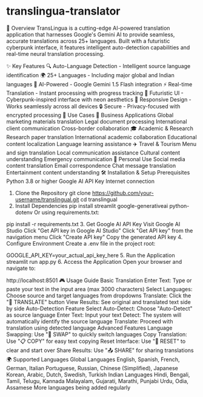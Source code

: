 # translingua-translator
🚀 Overview
TransLingua is a cutting-edge AI-powered translation application that harnesses Google's Gemini AI to provide seamless, accurate translations across 25+ languages. Built with a futuristic cyberpunk interface, it features intelligent auto-detection capabilities and real-time neural translation processing.

✨ Key Features
🔍 Auto-Language Detection - Intelligent source language identification
🌍 25+ Languages - Including major global and Indian languages
🧠 AI-Powered - Google Gemini 1.5 Flash integration
⚡ Real-time Translation - Instant processing with progress tracking
🎨 Futuristic UI - Cyberpunk-inspired interface with neon aesthetics
📱 Responsive Design - Works seamlessly across all devices
🔒 Secure - Privacy-focused with encrypted processing
🎯 Use Cases
🏢 Business Applications
Global marketing materials translation
Legal document processing
International client communication
Cross-border collaboration
🎓 Academic & Research
Research paper translation
International academic collaboration
Educational content localization
Language learning assistance
✈️ Travel & Tourism
Menu and sign translation
Local communication assistance
Cultural content understanding
Emergency communication
💬 Personal Use
Social media content translation
Email correspondence
Chat message translation
Entertainment content understanding
🛠️ Installation & Setup
Prerequisites
Python 3.8 or higher
Google AI API Key
Internet connection
1. Clone the Repository
git clone https://github.com/your-username/translingual.git
cd translingual
2. Install Dependencies
pip install streamlit google-generativeai python-dotenv
Or using requirements.txt:

pip install -r requirements.txt
3. Get Google AI API Key
Visit Google AI Studio
Click "Get API key in Google AI Studio"
Click "Get API key" from the navigation menu
Click "Create API key"
Copy the generated API key
4. Configure Environment
Create a .env file in the project root:

GOOGLE_API_KEY=your_actual_api_key_here
5. Run the Application
streamlit run app.py
6. Access the Application
Open your browser and navigate to:

http://localhost:8501
🎮 Usage Guide
Basic Translation
Enter Text: Type or paste your text in the input area (max 3000 characters)
Select Languages: Choose source and target languages from dropdowns
Translate: Click the "🚀 TRANSLATE" button
View Results: See original and translated text side by side
Auto-Detection Feature
Select Auto-Detect: Choose "Auto-Detect" as source language
Enter Text: Input your text
Detect: The system will automatically identify the source language
Translate: Proceed with translation using detected language
Advanced Features
Language Swapping: Use "🔄 SWAP" to quickly switch languages
Copy Translation: Use "📋 COPY" for easy text copying
Reset Interface: Use "🔄 RESET" to clear and start over
Share Results: Use "📤 SHARE" for sharing translations
🌍 Supported Languages
Global Languages
English, Spanish, French, German, Italian
Portuguese, Russian, Chinese (Simplified), Japanese
Korean, Arabic, Dutch, Swedish, Turkish
Indian Languages
Hindi, Bengali, Tamil, Telugu, Kannada
Malayalam, Gujarati, Marathi, Punjabi
Urdu, Odia, Assamese
More languages being added regularly

